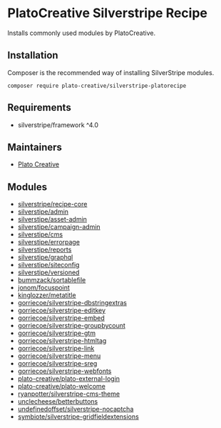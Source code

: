 # PlatoCreative Silverstripe Recipe
Installs commonly used modules by PlatoCreative.

## Installation
Composer is the recommended way of installing SilverStripe modules.
```
composer require plato-creative/silverstripe-platorecipe
```

## Requirements

- silverstripe/framework ^4.0

## Maintainers

- [Plato Creative](https://github.com/PlatoCreative/silverstipe-platorecipe)

## Modules
- [silverstripe/recipe-core](http://github.com/silverstripe/recipe-core)
- [silverstipe/admin](http://github.com/silverstripe/silverstripe-admin)
- [silverstipe/asset-admin](http://github.com/silverstripe/silverstripe-asset-admin)
- [silverstipe/campaign-admin](http://github.com/silverstripe/silverstripe-campaign-admin)
- [silverstipe/cms](http://github.com/silverstripe/silverstripe-cms)
- [silverstipe/errorpage](http://github.com/silverstripe/silverstripe-errorpage)
- [silverstipe/reports](http://github.com/silverstripe/silverstripe-reports)
- [silverstipe/graphql](http://github.com/silverstripe/silverstripe-graphql)
- [silverstipe/siteconfig](http://github.com/silverstripe/silverstripe-siteconfig)
- [silverstipe/versioned](http://github.com/silverstripe/silverstripe-versioned)
- [bummzack/sortablefile](https://github.com/bummzack/sortablefile)
- [jonom/focuspoint](https://github.com/jonom/silverstripe-focuspoint)
- [kinglozzer/metatitle](https://github.com/kinglozzer/silverstripe-metatitle)
- [gorriecoe/silverstripe-dbstringextras](https://github.com/gorriecoe/silverstripe-dbstringextras)
- [gorriecoe/silverstripe-editkey](https://github.com/gorriecoe/silverstripe-editkey)
- [gorriecoe/silverstripe-embed](https://github.com/gorriecoe/silverstripe-embed)
- [gorriecoe/silverstripe-groupbycount](https://github.com/gorriecoe/silverstripe-groupbycount)
- [gorriecoe/silverstripe-gtm](https://github.com/gorriecoe/silverstripe-gtm)
- [gorriecoe/silverstripe-htmltag](https://github.com/gorriecoe/silverstripe-htmltag)
- [gorriecoe/silverstripe-link](https://github.com/gorriecoe/silverstripe-link)
- [gorriecoe/silverstripe-menu](https://github.com/gorriecoe/silverstripe-menu)
- [gorriecoe/silverstripe-sreg](https://github.com/gorriecoe/silverstripe-sreg)
- [gorriecoe/silverstripe-webfonts](https://github.com/gorriecoe/silverstripe-webfonts)
- [plato-creative/plato-external-login](https://github.com/PlatoCreative/plato-external-login)
- [plato-creative/plato-welcome](https://github.com/PlatoCreative/plato-welcome)
- [ryanpotter/silverstripe-cms-theme](https://github.com/Rhym/silverstripe-cms-theme)
- [unclecheese/betterbuttons](https://github.com/unclecheese/silverstripe-gridfield-betterbuttons)
- [undefinedoffset/silverstripe-nocaptcha](https://github.com/UndefinedOffset/silverstripe-nocaptcha)
- [symbiote/silverstripe-gridfieldextensions](https://github.com/symbiote/silverstripe-gridfieldextensions)
